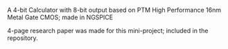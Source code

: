 A 4-bit Calculator with 8-bit output based on PTM High Performance 16nm Metal Gate CMOS; made in NGSPICE

4-page research paper was made for this mini-project; included in the repository.
